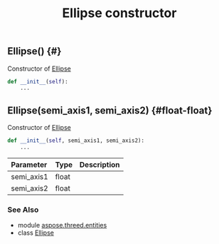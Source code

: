 ﻿---
title: Ellipse constructor
second_title: Aspose.3D for Python via .NET API References
description: 
type: docs
weight: 10
url: /python-net/aspose.threed.entities/ellipse/__init__/
is_root: false
---

## Ellipse() {#}

Constructor of [Ellipse](/3d/python-net/aspose.threed.entities/ellipse)



```python
def __init__(self):
    ...
```




## Ellipse(semi_axis1, semi_axis2) {#float-float}

Constructor of [Ellipse](/3d/python-net/aspose.threed.entities/ellipse)



```python
def __init__(self, semi_axis1, semi_axis2):
    ...
```


| Parameter | Type | Description |
| :- | :- | :- |
| semi_axis1 | float |  |
| semi_axis2 | float |  |



### See Also
* module [aspose.threed.entities](../../)
* class [Ellipse](/3d/python-net/aspose.threed.entities/ellipse)
